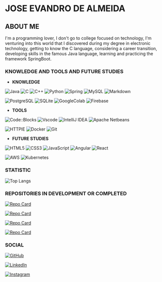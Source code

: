 # JOSE EVANDRO DE ALMEIDA

## ABOUT ME

I'm a programming lover, I don't go to college focused on technology, I'm venturing into this world that I discovered during my degree in electronic technology, getting to know the C language, considering a career transition, developing skills in the famous Java language, learning and practicing the framework SpringBoot.

### KNOWLEDGE AND TOOLS AND FUTURE STUDIES

- **KNOWLEDGE**

![Java](https://img.shields.io/badge/java-%23ED8B00.svg?style=for-the-badge&logo=openjdk&logoColor=white)   ![C](https://img.shields.io/badge/C-00599C?style=for-the-badge&logo=c&logoColor=white)  ![C++](https://img.shields.io/badge/C%2B%2B-00599C?style=for-the-badge&logo=c%2B%2B&logoColor=white)    ![Python](https://img.shields.io/badge/python-3670A0?style=for-the-badge&logo=python&logoColor=ffdd54)  ![Spring](https://img.shields.io/badge/spring-%236DB33F.svg?style=for-the-badge&logo=spring&logoColor=white)    ![MySQL](https://img.shields.io/badge/MySQL-00000F?style=for-the-badge&logo=mysql&logoColor=white)  ![Markdown](https://img.shields.io/badge/Markdown-000?style=for-the-badge&logo=markdown)

![PostgreSQL](https://img.shields.io/badge/PostgreSQL-000?style=for-the-badge&logo=postgresql)  ![SQLite](https://img.shields.io/badge/SQLite-000?style=for-the-badge&logo=sqlite&logoColor=07405E) ![GoogleColab](https://img.shields.io/badge/google_colab-000.svg?style=for-the-badge&logo=googlecolab&logoColor=orange&logoSize=auto&labelColor=black&color=black)  ![Firebase](https://img.shields.io/badge/Firebase-000?style=for-the-badge&logo=firebase)

- **TOOLS**

![Code::Blocks](https://img.shields.io/badge/CODE%3A%3ABLOCKS-red?style=for-the-badge&logo=codeblocks&logoColor=white)  ![Vscode](https://img.shields.io/badge/Vscode-007ACC?style=for-the-badge&logo=visual-studio-code&logoColor=white)   ![IntelliJ IDEA](https://img.shields.io/badge/intelliJ_idea-007ACC?style=for-the-badge&logo=intellijidea&logoColor=white)   ![Apache Netbeans](https://img.shields.io/badge/apache_netbeans-9ACD32?style=for-the-badge&logo=apachenetbeanside&logoColor=white) 

![HTTPIE](https://img.shields.io/badge/HTTPIE-000.svg?style=for-the-badge&logo=httpie&logoColor=white)  ![Docker](https://img.shields.io/badge/DOCKER-blue?style=for-the-badge&logo=docker&logoColor=white) ![Git](https://img.shields.io/badge/GIT-E44C30?style=for-the-badge&logo=git&logoColor=white)

- **FUTURE STUDIES**

![HTML5](https://img.shields.io/badge/HTML5-E34F26?style=for-the-badge&logo=html5&logoColor=white)  ![CSS3](https://img.shields.io/badge/CSS3-1572B6?style=for-the-badge&logo=css3&logoColor=white) ![JavaScript](https://img.shields.io/badge/JavaScript-F7DF1E?style=for-the-badge&logo=javascript&logoColor=black)   ![Angular](https://img.shields.io/badge/Angular-DD0031?style=for-the-badge&logo=angular&logoColor=white)    ![React](https://img.shields.io/badge/React-20232A?style=for-the-badge&logo=react&logoColor=61DAFB)

![AWS](https://img.shields.io/badge/AWS-000.svg?style=for-the-badge&logo=amazon-aws&logoColor=white)    ![Kubernetes](https://img.shields.io/badge/KUBERNETES-blue?style=for-the-badge&logo=kubernetes&logoColor=white)

### STATISTIC

![Top Langs](https://github-readme-stats-git-masterrstaa-rickstaa.vercel.app/api/top-langs/?username=JEvandro&layout=compact&bg_color=000&border_color=30A3DC&title_color=E94D5F&text_color=FFF)

### REPOSITORIES IN DEVELOPMENT OR COMPLETED

[![Repo Card](https://github-readme-stats.vercel.app/api/pin/?username=JEvandro&repo=to-doList&bg_color=000&border_color=30A3DC&show_icons=true&icon_color=30A3DC&title_color=E94D5F&text_color=FFF)](https://github.com/JEvandro/to-doList)

[![Repo Card](https://github-readme-stats.vercel.app/api/pin/?username=JEvandro&repo=desafio-rockseatseat-api-cursos&bg_color=000&border_color=30A3DC&show_icons=true&icon_color=30A3DC&title_color=E94D5F&text_color=FFF)](https://github.com/JEvandro/desafio-rockseatseat-api-cursos)

[![Repo Card](https://github-readme-stats.vercel.app/api/pin/?username=JEvandro&repo=nlw-expert&bg_color=000&border_color=30A3DC&show_icons=true&icon_color=30A3DC&title_color=E94D5F&text_color=FFF)](https://github.com/JEvandro/nlw-expert)

[![Repo Card](https://github-readme-stats.vercel.app/api/pin/?username=JEvandro&repo=Pass-in_NLW&bg_color=000&border_color=30A3DC&show_icons=true&icon_color=30A3DC&title_color=E94D5F&text_color=FFF)](https://github.com/JEvandro/Pass-in_NLW)

### SOCIAL

[![GitHub](https://img.shields.io/badge/GitHub-100000?style=for-the-badge&logo=github&logoColor=white)](https://github.com/JEvandro)

[![LinkedIn](https://img.shields.io/badge/LinkedIn-0077B5?style=for-the-badge&logo=linkedin&logoColor=white)](https://www.linkedin.com/in/jose-evandro-almeida-a02b4617a/)

[![Instagram](https://img.shields.io/badge/-Instagram-%23E4405F?style=for-the-badge&logo=instagram&logoColor=white)](https://www.instagram.com/j.evandr0/)